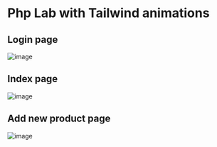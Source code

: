 <h1>Php Lab with Tailwind animations</h1>

<h2>Login page</h2>

![image](https://github.com/user-attachments/assets/f312ac8b-f9c6-4402-9e38-f06e53a1d9bb)


<h2>Index page</h2>

![image](https://github.com/user-attachments/assets/6182af3c-75fd-4658-baa6-14b75d2515bf)



<h2>Add new product page</h2>

![image](https://github.com/user-attachments/assets/9301c7e7-a573-4298-b9eb-57558411e514)



